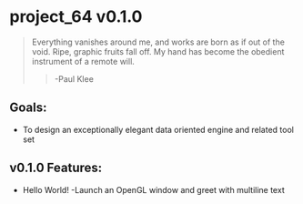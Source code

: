 # project\_64 v0.1.0

> Everything vanishes around me, and works are born as if out of the void. Ripe, graphic fruits fall off. My hand has become the obedient instrument of a remote will.
>
> > -Paul Klee

## Goals:

- To design an exceptionally elegant data oriented engine and related tool set

## v0.1.0 Features:

- Hello World!
	-Launch an OpenGL window and greet with multiline text
